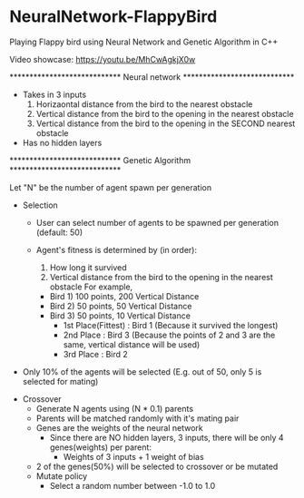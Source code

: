 # NeuralNetwork-FlappyBird
Playing Flappy bird using Neural Network and Genetic Algorithm in C++

Video showcase: https://youtu.be/MhCwAgkjX0w

**************************** Neural network ****************************

- Takes in 3 inputs
  1) Horizaontal distance from the bird to the nearest obstacle
  2) Vertical distance from the bird to the opening in the nearest obstacle
  3) Vertical distance from the bird to the opening in the SECOND nearest obstacle
- Has no hidden layers

**************************** Genetic Algorithm ****************************

Let "N" be the number of agent spawn per generation

- Selection
  + User can select number of agents to be spawned per generation (default: 50)
  + Agent's fitness is determined by (in order):
    1) How long it survived
    2) Vertical distance from the bird to the opening in the nearest obstacle
    For example,
      
      - Bird 1) 100 points, 200 Vertical Distance
      - Bird 2) 50 points,  50 Vertical Distance
      - Bird 3) 50 points,  10 Vertical Distance
        - 1st Place(Fittest)  : Bird 1 (Because it survived the longest)
        - 2nd Place           : Bird 3 (Because the points of 2 and 3 are the same, vertical distance will be used)
        - 3rd Place           : Bird 2
 
 + Only 10% of the agents will be selected (E.g. out of 50, only 5 is selected for mating)
  
- Crossover
  + Generate N agents using (N * 0.1) parents
  + Parents will be matched randomly with it's mating pair
  + Genes are the weights of the neural network
    + Since there are NO hidden layers, 3 inputs, there will be only 4 genes(weights) per parent:
      + Weights of 3 inputs + 1 weight of bias
  + 2 of the genes(50%) will be selected to crossover or be mutated
  + Mutate policy
    + Select a random number between -1.0 to 1.0
 
